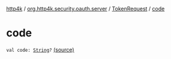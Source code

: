 [http4k](../../index.md) / [org.http4k.security.oauth.server](../index.md) / [TokenRequest](index.md) / [code](./code.md)

# code

`val code: `[`String`](https://kotlinlang.org/api/latest/jvm/stdlib/kotlin/-string/index.html)`?` [(source)](https://github.com/http4k/http4k/blob/master/http4k-security-oauth/src/main/kotlin/org/http4k/security/oauth/server/TokenRequest.kt#L10)